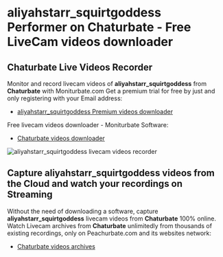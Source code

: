 # aliyahstarr_squirtgoddess Performer on Chaturbate - Free LiveCam videos downloader

## Chaturbate Live Videos Recorder

Monitor and record livecam videos of **aliyahstarr_squirtgoddess** from **Chaturbate** with Moniturbate.com
Get a premium trial for free by just and only registering with your Email address:
* [aliyahstarr_squirtgoddess Premium videos downloader](https://moniturbate.com/request-demo-licence-key.html)

Free livecam videos downloader - Moniturbate Software:
* [Chaturbate videos downloader](https://moniturbate.com/moniturbate-download-software.html)

![aliyahstarr_squirtgoddess livecam videos recorder](https://peachurnet.com/templates/moniturbate-software.png)


## Capture aliyahstarr_squirtgoddess videos from the Cloud and watch your recordings on Streaming

Without the need of downloading a software, capture **aliyahstarr_squirtgoddess** livecam videos from **Chaturbate** 100% online.
Watch Livecam archives from **Chaturbate** unlimitedly from thousands of existing recordings, only on Peachurbate.com and its websites network:
* [Chaturbate videos archives](https://peachurnet.com/)